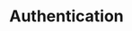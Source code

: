 ---
title: Authentication
layout: tag
author_profile: false
taxonomy: Authentication
permalink: /detections/authentication
sidebar:
  nav: "detections"
---